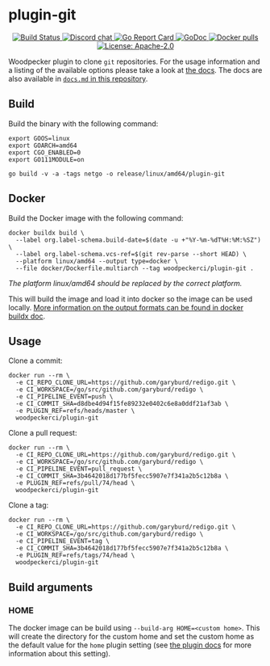 # plugin-git

<p align="center">
  <a href="https://ci.woodpecker-ci.org/repos/5586" title="Build Status">
    <img src="https://ci.woodpecker-ci.org/api/badges/5586/status.svg" alt="Build Status">
  </a>
  <a href="https://discord.gg/fcMQqSMXJy" title="Discord chat">
    <img src="https://img.shields.io/discord/838698813463724034.svg" alt="Discord chat">
  </a>
  <a href="https://goreportcard.com/report/github.com/woodpecker-ci/plugin-git" title="Go Report Card">
    <img src="https://goreportcard.com/badge/github.com/woodpecker-ci/plugin-git" alt="Go Report Card">
  </a>
  <a href="https://godoc.org/github.com/woodpecker-ci/plugin-git" title="GoDoc">
    <img src="https://godoc.org/github.com/woodpecker-ci/plugin-git?status.svg" alt="GoDoc">
  </a>
  <a href="https://hub.docker.com/r/woodpeckerci/plugin-git" title="Docker pulls">
    <img src="https://img.shields.io/docker/pulls/woodpeckerci/plugin-git" alt="Docker pulls">
  </a>
  <a href="https://opensource.org/licenses/Apache-2.0" title="License: Apache-2.0">
    <img src="https://img.shields.io/badge/License-Apache%202.0-blue.svg" alt="License: Apache-2.0">
  </a>
</p>

Woodpecker plugin to clone `git` repositories. For the usage information and a listing of the available options please take a look at [the docs](https://woodpecker-ci.org/plugins/Git%20Clone).
The docs are also available in [`docs.md` in this repository](docs.md).

## Build

Build the binary with the following command:

```console
export GOOS=linux
export GOARCH=amd64
export CGO_ENABLED=0
export GO111MODULE=on

go build -v -a -tags netgo -o release/linux/amd64/plugin-git
```

## Docker

Build the Docker image with the following command:

```console
docker buildx build \
  --label org.label-schema.build-date=$(date -u +"%Y-%m-%dT%H:%M:%SZ") \
  --label org.label-schema.vcs-ref=$(git rev-parse --short HEAD) \
  --platform linux/amd64 --output type=docker \
  --file docker/Dockerfile.multiarch --tag woodpeckerci/plugin-git .
```

*The platform linux/amd64 should be replaced by the correct platform.*

This will build the image and load it into docker so the image can be used locally.
[More information on the output formats can be found in docker buildx doc](https://docs.docker.com/engine/reference/commandline/buildx_build/#output).

## Usage

Clone a commit:

```console
docker run --rm \
  -e CI_REPO_CLONE_URL=https://github.com/garyburd/redigo.git \
  -e CI_WORKSPACE=/go/src/github.com/garyburd/redigo \
  -e CI_PIPELINE_EVENT=push \
  -e CI_COMMIT_SHA=d8dbe4d94f15fe89232e0402c6e8a0ddf21af3ab \
  -e PLUGIN_REF=refs/heads/master \
  woodpeckerci/plugin-git
```

Clone a pull request:

```console
docker run --rm \
  -e CI_REPO_CLONE_URL=https://github.com/garyburd/redigo.git \
  -e CI_WORKSPACE=/go/src/github.com/garyburd/redigo \
  -e CI_PIPELINE_EVENT=pull_request \
  -e CI_COMMIT_SHA=3b4642018d177bf5fecc5907e7f341a2b5c12b8a \
  -e PLUGIN_REF=refs/pull/74/head \
  woodpeckerci/plugin-git
```

Clone a tag:

```console
docker run --rm \
  -e CI_REPO_CLONE_URL=https://github.com/garyburd/redigo.git \
  -e CI_WORKSPACE=/go/src/github.com/garyburd/redigo \
  -e CI_PIPELINE_EVENT=tag \
  -e CI_COMMIT_SHA=3b4642018d177bf5fecc5907e7f341a2b5c12b8a \
  -e PLUGIN_REF=refs/tags/74/head \
  woodpeckerci/plugin-git
```

## Build arguments

### HOME

The docker image can be build using `--build-arg HOME=<custom home>`.
This will create the directory for the custom home and set the custom home as the default value for the `home` plugin setting (see [the plugin docs](./docs.md) for more information about this setting).
